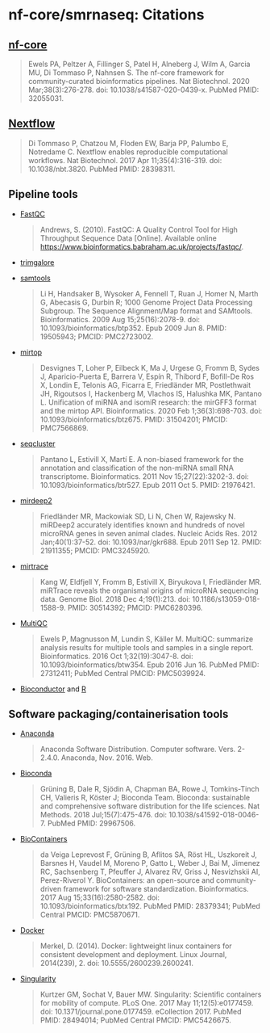 # nf-core/smrnaseq: Citations

## [nf-core](https://pubmed.ncbi.nlm.nih.gov/32055031/)

> Ewels PA, Peltzer A, Fillinger S, Patel H, Alneberg J, Wilm A, Garcia MU, Di Tommaso P, Nahnsen S. The nf-core framework for community-curated bioinformatics pipelines. Nat Biotechnol. 2020 Mar;38(3):276-278. doi: 10.1038/s41587-020-0439-x. PubMed PMID: 32055031.

## [Nextflow](https://pubmed.ncbi.nlm.nih.gov/28398311/)

> Di Tommaso P, Chatzou M, Floden EW, Barja PP, Palumbo E, Notredame C. Nextflow enables reproducible computational workflows. Nat Biotechnol. 2017 Apr 11;35(4):316-319. doi: 10.1038/nbt.3820. PubMed PMID: 28398311.

## Pipeline tools

- [FastQC](https://www.bioinformatics.babraham.ac.uk/projects/fastqc/)

  > Andrews, S. (2010). FastQC: A Quality Control Tool for High Throughput Sequence Data [Online]. Available online https://www.bioinformatics.babraham.ac.uk/projects/fastqc/.

* [trimgalore](https://www.bioinformatics.babraham.ac.uk/projects/trim_galore/)

* [samtools](https://pubmed.ncbi.nlm.nih.gov/19505943/)

  > Li H, Handsaker B, Wysoker A, Fennell T, Ruan J, Homer N, Marth G, Abecasis G, Durbin R; 1000 Genome Project Data Processing Subgroup. The Sequence Alignment/Map format and SAMtools. Bioinformatics. 2009 Aug 15;25(16):2078-9. doi: 10.1093/bioinformatics/btp352. Epub 2009 Jun 8. PMID: 19505943; PMCID: PMC2723002.

* [mirtop](https://pubmed.ncbi.nlm.nih.gov/31504201/)

  > Desvignes T, Loher P, Eilbeck K, Ma J, Urgese G, Fromm B, Sydes J, Aparicio-Puerta E, Barrera V, Espín R, Thibord F, Bofill-De Ros X, Londin E, Telonis AG, Ficarra E, Friedländer MR, Postlethwait JH, Rigoutsos I, Hackenberg M, Vlachos IS, Halushka MK, Pantano L. Unification of miRNA and isomiR research: the mirGFF3 format and the mirtop API. Bioinformatics. 2020 Feb 1;36(3):698-703. doi: 10.1093/bioinformatics/btz675. PMID: 31504201; PMCID: PMC7566869.

* [seqcluster](https://pubmed.ncbi.nlm.nih.gov/21976421/)

  > Pantano L, Estivill X, Martí E. A non-biased framework for the annotation and classification of the non-miRNA small RNA transcriptome. Bioinformatics. 2011 Nov 15;27(22):3202-3. doi: 10.1093/bioinformatics/btr527. Epub 2011 Oct 5. PMID: 21976421.

* [mirdeep2](https://pubmed.ncbi.nlm.nih.gov/21911355/)

  > Friedländer MR, Mackowiak SD, Li N, Chen W, Rajewsky N. miRDeep2 accurately identifies known and hundreds of novel microRNA genes in seven animal clades. Nucleic Acids Res. 2012 Jan;40(1):37-52. doi: 10.1093/nar/gkr688. Epub 2011 Sep 12. PMID: 21911355; PMCID: PMC3245920.

* [mirtrace](https://pubmed.ncbi.nlm.nih.gov/30514392/)

  > Kang W, Eldfjell Y, Fromm B, Estivill X, Biryukova I, Friedländer MR. miRTrace reveals the organismal origins of microRNA sequencing data. Genome Biol. 2018 Dec 4;19(1):213. doi: 10.1186/s13059-018-1588-9. PMID: 30514392; PMCID: PMC6280396.

* [MultiQC](https://pubmed.ncbi.nlm.nih.gov/27312411/)

  > Ewels P, Magnusson M, Lundin S, Käller M. MultiQC: summarize analysis results for multiple tools and samples in a single report. Bioinformatics. 2016 Oct 1;32(19):3047-8. doi: 10.1093/bioinformatics/btw354. Epub 2016 Jun 16. PubMed PMID: 27312411; PubMed Central PMCID: PMC5039924.

* [Bioconductor](https://www.bioconductor.org/) and [R](https://cran.r-project.org/)

## Software packaging/containerisation tools

- [Anaconda](https://anaconda.com)

  > Anaconda Software Distribution. Computer software. Vers. 2-2.4.0. Anaconda, Nov. 2016. Web.

- [Bioconda](https://pubmed.ncbi.nlm.nih.gov/29967506/)

  > Grüning B, Dale R, Sjödin A, Chapman BA, Rowe J, Tomkins-Tinch CH, Valieris R, Köster J; Bioconda Team. Bioconda: sustainable and comprehensive software distribution for the life sciences. Nat Methods. 2018 Jul;15(7):475-476. doi: 10.1038/s41592-018-0046-7. PubMed PMID: 29967506.

- [BioContainers](https://pubmed.ncbi.nlm.nih.gov/28379341/)

  > da Veiga Leprevost F, Grüning B, Aflitos SA, Röst HL, Uszkoreit J, Barsnes H, Vaudel M, Moreno P, Gatto L, Weber J, Bai M, Jimenez RC, Sachsenberg T, Pfeuffer J, Alvarez RV, Griss J, Nesvizhskii AI, Perez-Riverol Y. BioContainers: an open-source and community-driven framework for software standardization. Bioinformatics. 2017 Aug 15;33(16):2580-2582. doi: 10.1093/bioinformatics/btx192. PubMed PMID: 28379341; PubMed Central PMCID: PMC5870671.

- [Docker](https://dl.acm.org/doi/10.5555/2600239.2600241)

  > Merkel, D. (2014). Docker: lightweight linux containers for consistent development and deployment. Linux Journal, 2014(239), 2. doi: 10.5555/2600239.2600241.

- [Singularity](https://pubmed.ncbi.nlm.nih.gov/28494014/)

  > Kurtzer GM, Sochat V, Bauer MW. Singularity: Scientific containers for mobility of compute. PLoS One. 2017 May 11;12(5):e0177459. doi: 10.1371/journal.pone.0177459. eCollection 2017. PubMed PMID: 28494014; PubMed Central PMCID: PMC5426675.
